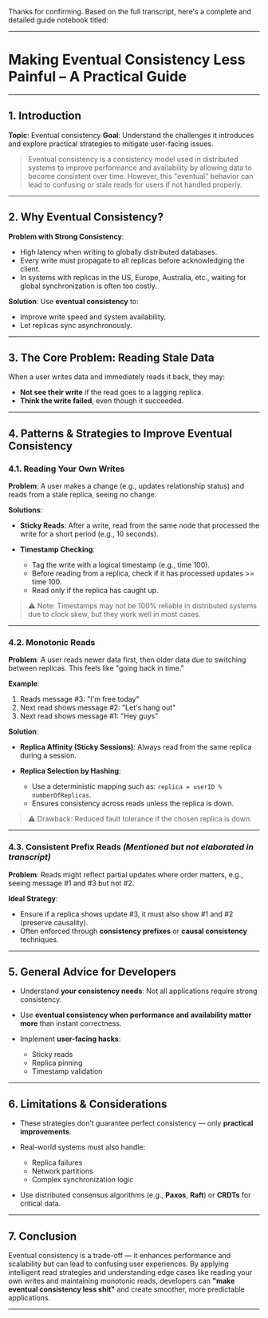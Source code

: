 Thanks for confirming. Based on the full transcript, here's a complete and detailed guide notebook titled:

---

# **Making Eventual Consistency Less Painful – A Practical Guide**

---

## **1. Introduction**

**Topic**: Eventual consistency
**Goal**: Understand the challenges it introduces and explore practical strategies to mitigate user-facing issues.

> Eventual consistency is a consistency model used in distributed systems to improve performance and availability by allowing data to become consistent over time. However, this "eventual" behavior can lead to confusing or stale reads for users if not handled properly.

---

## **2. Why Eventual Consistency?**

**Problem with Strong Consistency**:

* High latency when writing to globally distributed databases.
* Every write must propagate to all replicas before acknowledging the client.
* In systems with replicas in the US, Europe, Australia, etc., waiting for global synchronization is often too costly.

**Solution**: Use **eventual consistency** to:

* Improve write speed and system availability.
* Let replicas sync asynchronously.

---

## **3. The Core Problem: Reading Stale Data**

When a user writes data and immediately reads it back, they may:

* **Not see their write** if the read goes to a lagging replica.
* **Think the write failed**, even though it succeeded.

---

## **4. Patterns & Strategies to Improve Eventual Consistency**

### **4.1. Reading Your Own Writes**

**Problem**:
A user makes a change (e.g., updates relationship status) and reads from a stale replica, seeing no change.

**Solutions**:

* **Sticky Reads**: After a write, read from the same node that processed the write for a short period (e.g., 10 seconds).
* **Timestamp Checking**:

  * Tag the write with a logical timestamp (e.g., time 100).
  * Before reading from a replica, check if it has processed updates >= time 100.
  * Read only if the replica has caught up.

> ⚠️ Note: Timestamps may not be 100% reliable in distributed systems due to clock skew, but they work well in most cases.

---

### **4.2. Monotonic Reads**

**Problem**:
A user reads newer data first, then older data due to switching between replicas. This feels like "going back in time."

**Example**:

1. Reads message #3: "I'm free today"
2. Next read shows message #2: "Let's hang out"
3. Next read shows message #1: "Hey guys"

**Solution**:

* **Replica Affinity (Sticky Sessions)**: Always read from the same replica during a session.
* **Replica Selection by Hashing**:

  * Use a deterministic mapping such as: `replica = userID % numberOfReplicas`.
  * Ensures consistency across reads unless the replica is down.

> ⚠️ Drawback: Reduced fault tolerance if the chosen replica is down.

---

### **4.3. Consistent Prefix Reads** *(Mentioned but not elaborated in transcript)*

**Problem**:
Reads might reflect partial updates where order matters, e.g., seeing message #1 and #3 but not #2.

**Ideal Strategy**:

* Ensure if a replica shows update #3, it must also show #1 and #2 (preserve causality).
* Often enforced through **consistency prefixes** or **causal consistency** techniques.

---

## **5. General Advice for Developers**

* Understand **your consistency needs**: Not all applications require strong consistency.
* Use **eventual consistency when performance and availability matter more** than instant correctness.
* Implement **user-facing hacks**:

  * Sticky reads
  * Replica pinning
  * Timestamp validation

---

## **6. Limitations & Considerations**

* These strategies don’t guarantee perfect consistency — only **practical improvements**.
* Real-world systems must also handle:

  * Replica failures
  * Network partitions
  * Complex synchronization logic
* Use distributed consensus algorithms (e.g., **Paxos**, **Raft**) or **CRDTs** for critical data.

---

## **7. Conclusion**

Eventual consistency is a trade-off — it enhances performance and scalability but can lead to confusing user experiences. By applying intelligent read strategies and understanding edge cases like reading your own writes and maintaining monotonic reads, developers can **"make eventual consistency less shit"** and create smoother, more predictable applications.

---


